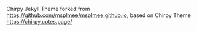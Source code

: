Chirpy Jekyll Theme forked from https://github.com/msplmee/msplmee.github.io, based on Chirpy Theme 
https://chirpy.cotes.page/
